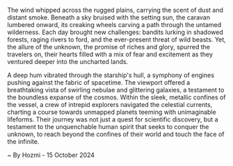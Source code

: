 
The wind whipped across the rugged plains, carrying the scent of dust and distant smoke. Beneath a sky bruised with the setting sun, the caravan lumbered onward, its creaking wheels carving a path through the untamed wilderness. Each day brought new challenges: bandits lurking in shadowed forests, raging rivers to ford, and the ever-present threat of wild beasts. Yet, the allure of the unknown, the promise of riches and glory, spurred the travelers on, their hearts filled with a mix of fear and excitement as they ventured deeper into the uncharted lands.

A deep hum vibrated through the starship's hull, a symphony of engines pushing against the fabric of spacetime. The viewport offered a breathtaking vista of swirling nebulae and glittering galaxies, a testament to the boundless expanse of the cosmos.  Within the sleek, metallic confines of the vessel, a crew of intrepid explorers navigated the celestial currents, charting a course towards unmapped planets teeming with unimaginable lifeforms. Their journey was not just a quest for scientific discovery, but a testament to the unquenchable human spirit that seeks to conquer the unknown, to reach beyond the confines of their world and touch the face of the infinite. 

~ By Hozmi - 15 October 2024
